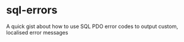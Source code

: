 # sql-errors
A quick gist about how to use SQL PDO error codes to output custom, localised error messages
